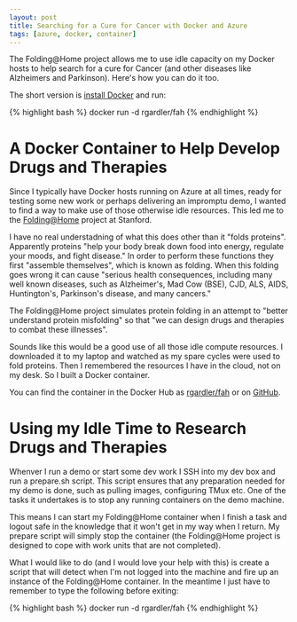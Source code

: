 ```yaml
---
layout: post
title: Searching for a Cure for Cancer with Docker and Azure
tags: [azure, docker, container]
---
```


The Folding@Home project allows me to use idle capacity on my Docker hosts to help search for a cure for Cancer (and other diseases like Alzheimers and Parkinson). Here's how you can do it too. 

The short version is [install Docker](http://docs.docker.com/windows/started/) and run:

{% highlight bash %}
docker run -d rgardler/fah
{% endhighlight %}

# A Docker Container to Help Develop Drugs and Therapies

Since I typically have Docker hosts running on Azure at all times, ready for testing some new work or perhaps delivering an impromptu demo, I wanted to find a way to make use of those otherwise idle resources. This led me to the [Folding@Home](http://folding.stanford.edu/) project at Stanford.

I have no real understadning of what this does other than it "folds proteins". Apparently proteins "help your body break down food into energy, regulate your moods, and fight disease." In order to perform these functions they first "assemble themselves", which is known as folding. When this folding goes wrong it can cause "serious health consequences, including many well known diseases, such as Alzheimer's, Mad Cow (BSE), CJD, ALS, AIDS, Huntington's, Parkinson's disease, and many cancers."

The Folding@Home project simulates protein folding in an attempt to "better understand protein misfolding" so that "we can design drugs and therapies to combat these illnesses".

Sounds like this would be a good use of all those idle compute resources. I downloaded it to my laptop and watched as my spare cycles were used to fold proteins. Then I remembered the resources I have in the cloud, not on my desk. So I built a Docker container.

You can find the container in the Docker Hub as [rgardler/fah](https://hub.docker.com/r/rgardler/fah/) or on [GitHub](https://github.com/rgardler/docker-demos/tree/master/docker-folding).

# Using my Idle Time to Research Drugs and Therapies

Whenver I run a demo or start some dev work I SSH into my dev box and run a prepare.sh script. This script ensures that any preparation needed for my demo is done, such as pulling images, configuring TMux etc. One of the tasks it undertakes is to stop any running containers on the demo machine.

This means I can start my Folding@Home container when I finish a task and logout safe in the knowledge that it won't get in my way when I return. My prepare script will simply stop the container (the Folding@Home project is designed to cope with work units that are not completed).

What I would like to do (and I would love your help with this) is create a script that will detect when I'm not logged into the machine and fire up an instance of the Folding@Home container. In the meantime I just have to remember to type the following before exiting:

{% highlight bash %}
docker run -d rgardler/fah
{% endhighlight %}
